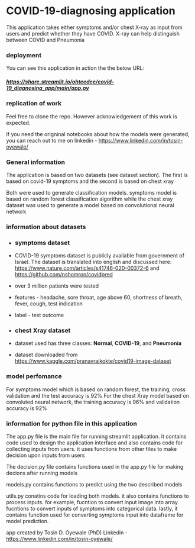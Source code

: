 # COVID-19-diagnosing application
This application takes either symptoms and/or chest X-ray as input from users and predict whether they have COVID. X-ray can help distinguish between COVID and Pneumonia

### deployment 
You can see this application in action the the below URL:

##### https://share.streamlit.io/ohteedee/covid-19_diagnosing_app/main/app.py

### replication of work
Feel free to clone the repo. However acknowledgement of this work is expected. 

If you need the origninal notebooks about how the models were generated, you can reach out to me on linkedin - https://www.linkedin.com/in/tosin-oyewale/ 
### General information
The application is based on two datasets (see dataset section). The first is based on covid-19 symptoms and the second is based on chest xray

Both were used to generate classification models. symptoms model is based on random forest classification algorithm while the chest xray dataset was used to generate a model based on convolutional neural network

### information about datasets

- ### symptoms dataset

- COVID-19 symptoms dataset is publicly available from government of Israel. The dataset is translated into english and discussed here: https://www.nature.com/articles/s41746-020-00372-6 and https://github.com/nshomron/covidpred
- over 3 million patients were tested 
- features - headache, sore throat, age above 60, shortness of breath, fever, cough, test indication
- label - test outcome 

- ### chest Xray dataset
-  dataset used has three classes: **Normal**, **COVID-19**, and **Pneumonia**
-  dataset downloaded from https://www.kaggle.com/pranavraikokte/covid19-image-dataset

### model perfomance 
For symptoms model which is based on random forest, the training, cross validation and the test accuracy is 92%
For the chest Xray model based on convoluted neural network, the training accuracy is 96% and validation accuracy is 92%

### information for python file in this application
The app.py file is the main file for running streamlit application. it contains code used to design the application interface and also contains code for collecting inputs from users. it uses functions from other files to make decision upon inputs from users

The decision.py file contains functions used in the app.py file for making decions after running models

models.py contains functions to predict using the two described models

utils.py conatins code for loading both models. it also contains functions to process inputs. for example, fucntion to convert input image into array. fucntions to convert inputs of symptoms into categorical data. lastly, it contains function used for converting symptoms input into dataframe for model prediction.

app created by Tosin D. Oyewale (PhD) 
Linkedin - https://www.linkedin.com/in/tosin-oyewale/ 


